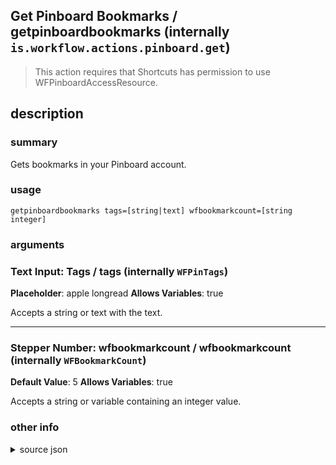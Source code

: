 
## Get Pinboard Bookmarks / getpinboardbookmarks (internally `is.workflow.actions.pinboard.get`)


> This action requires that Shortcuts has permission to use WFPinboardAccessResource.


## description
### summary
Gets bookmarks in your Pinboard account.


### usage
`getpinboardbookmarks tags=[string|text] wfbookmarkcount=[string integer]`

### arguments
### Text Input: Tags / tags (internally `WFPinTags`)
**Placeholder**: apple longread
**Allows Variables**: true


Accepts a string 
or text
with the text.

---

### Stepper Number: wfbookmarkcount / wfbookmarkcount (internally `WFBookmarkCount`)
**Default Value**: 5
**Allows Variables**: true


Accepts a string 
or variable
containing an integer value.

### other info

<details><summary>source json</summary>
```json
{
	"ActionClass": "WFPinboardGetAction",
	"ActionKeywords": [
		"URL",
		"web",
		"later",
		"save",
		"pinboard"
	],
	"AppSection": "Pinboard",
	"Category": "Web",
	"CreationDate": "2015-04-23T05:00:00.000Z",
	"Description": {
		"DescriptionSummary": "Gets bookmarks in your Pinboard account."
	},
	"IconName": "Pinboard.png",
	"Name": "Get Pinboard Bookmarks",
	"Output": {
		"Multiple": true,
		"OutputName": "Pinboard Bookmarks",
		"Types": [
			"WFURLContentItem"
		]
	},
	"Parameters": [
		{
			"AutocapitalizationType": "None",
			"Class": "WFTextInputParameter",
			"Description": "If specified, only items matching all of these tags will be returned. Supports a maximum of three tags.",
			"Key": "WFPinTags",
			"Label": "Tags",
			"Placeholder": "apple longread"
		},
		{
			"Class": "WFStepperParameter",
			"DefaultValue": 5,
			"Key": "WFBookmarkCount",
			"StepperDescription": "Number of Bookmarks",
			"StepperNoun": "Bookmark",
			"StepperPluralNoun": "Bookmarks",
			"StepperPrefix": "Get"
		}
	],
	"RequiredResources": [
		"WFPinboardAccessResource"
	],
	"ShortName": "Get Bookmarks"
}
```
</details>
